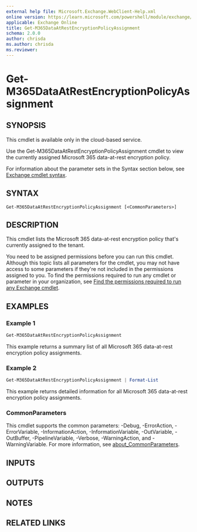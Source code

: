 ```yaml
---
external help file: Microsoft.Exchange.WebClient-Help.xml
online version: https://learn.microsoft.com/powershell/module/exchange/get-m365dataatrestencryptionpolicyassignment
applicable: Exchange Online
title: Get-M365DataAtRestEncryptionPolicyAssignment
schema: 2.0.0
author: chrisda
ms.author: chrisda
ms.reviewer:
---
```


# Get-M365DataAtRestEncryptionPolicyAssignment

## SYNOPSIS
This cmdlet is available only in the cloud-based service.

Use the Get-M365DataAtRestEncryptionPolicyAssignment cmdlet to view the currently assigned Microsoft 365 data-at-rest encryption policy.

For information about the parameter sets in the Syntax section below, see [Exchange cmdlet syntax](https://learn.microsoft.com/powershell/exchange/exchange-cmdlet-syntax).

## SYNTAX

```
Get-M365DataAtRestEncryptionPolicyAssignment [<CommonParameters>]
```

## DESCRIPTION
This cmdlet lists the Microsoft 365 data-at-rest encryption policy that's currently assigned to the tenant.

You need to be assigned permissions before you can run this cmdlet. Although this topic lists all parameters for the cmdlet, you may not have access to some parameters if they're not included in the permissions assigned to you. To find the permissions required to run any cmdlet or parameter in your organization, see [Find the permissions required to run any Exchange cmdlet](https://learn.microsoft.com/powershell/exchange/find-exchange-cmdlet-permissions).

## EXAMPLES

### Example 1
```powershell
Get-M365DataAtRestEncryptionPolicyAssignment
```

This example returns a summary list of all Microsoft 365 data-at-rest encryption policy assignments.

### Example 2
```powershell
Get-M365DataAtRestEncryptionPolicyAssignment | Format-List
```

This example returns detailed information for all Microsoft 365 data-at-rest encryption policy assignments.

### CommonParameters
This cmdlet supports the common parameters: -Debug, -ErrorAction, -ErrorVariable, -InformationAction, -InformationVariable, -OutVariable, -OutBuffer, -PipelineVariable, -Verbose, -WarningAction, and -WarningVariable. For more information, see [about_CommonParameters](https://go.microsoft.com/fwlink/p/?LinkID=113216).

## INPUTS

## OUTPUTS

## NOTES

## RELATED LINKS
